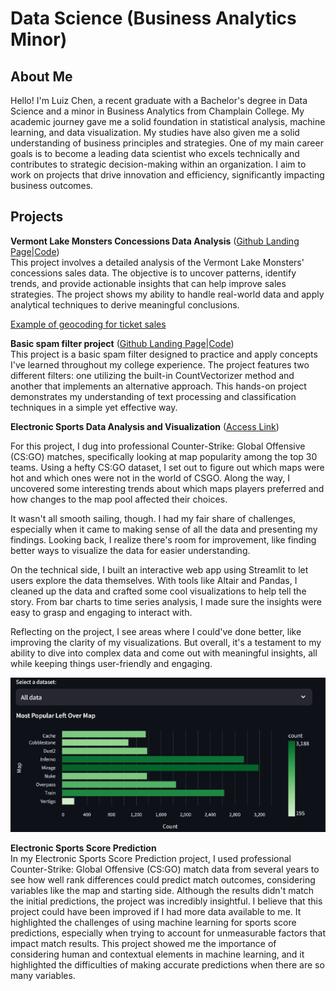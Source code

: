 # Data Science (Business Analytics Minor)

## About Me
Hello! I'm Luiz Chen, a recent graduate with a Bachelor's degree in Data Science and a minor in Business Analytics from Champlain College. My academic journey gave me a solid foundation in statistical analysis, machine learning, and data visualization. My studies have also given me a solid understanding of business principles and strategies. One of my main career goals is to become a leading data scientist who excels technically and contributes to strategic decision-making within an organization. I aim to work on projects that drive innovation and efficiency, significantly impacting business outcomes.

## Projects
**Vermont Lake Monsters Concessions Data Analysis** ([Github Landing Page](https://github.com/ChenLuiz/concessions_data_analysis)|[Code](https://github.com/ChenLuiz/concessions_data_analysis/blob/main/lake_monsters.ipynb))      
This project involves a detailed analysis of the Vermont Lake Monsters' concessions sales data. The objective is to uncover patterns, identify trends, and provide actionable insights that can help improve sales strategies. The project shows my ability to handle real-world data and apply analytical techniques to derive meaningful conclusions.

[Example of geocoding for ticket sales](https://chenluiz.github.io/concessions_data_analysis/)


**Basic spam filter project** ([Github Landing Page](https://github.com/ChenLuiz/basic_spam_filter)|[Code](https://github.com/ChenLuiz/basic_spam_filter/blob/main/spam_filter.ipynb))      
This project is a basic spam filter designed to practice and apply concepts I've learned throughout my college experience. The project features two different filters: one utilizing the built-in CountVectorizer method and another that implements an alternative approach. This hands-on project demonstrates my understanding of text processing and classification techniques in a simple yet effective way.


**Electronic Sports Data Analysis and Visualization** ([Access Link](https://chenluiz-data-visualizations.streamlit.app/))

For this project, I dug into professional Counter-Strike: Global Offensive (CS:GO) matches, specifically looking at map popularity among the top 30 teams. Using a hefty CS:GO dataset, I set out to figure out which maps were hot and which ones were not in the world of CSGO. Along the way, I uncovered some interesting trends about which maps players preferred and how changes to the map pool affected their choices.

It wasn't all smooth sailing, though. I had my fair share of challenges, especially when it came to making sense of all the data and presenting my findings. Looking back, I realize there's room for improvement, like finding better ways to visualize the data for easier understanding.

On the technical side, I built an interactive web app using Streamlit to let users explore the data themselves. With tools like Altair and Pandas, I cleaned up the data and crafted some cool visualizations to help tell the story. From bar charts to time series analysis, I made sure the insights were easy to grasp and engaging to interact with.

Reflecting on the project, I see areas where I could've done better, like improving the clarity of my visualizations. But overall, it's a testament to my ability to dive into complex data and come out with meaningful insights, all while keeping things user-friendly and engaging.
       
![Example of Data Visualization](/assets/canvas.png)


**Electronic Sports Score Prediction**     
In my Electronic Sports Score Prediction project, I used professional Counter-Strike: Global Offensive (CS:GO) match data from several years to see how well rank differences could predict match outcomes, considering variables like the map and starting side. Although the results didn't match the initial predictions, the project was incredibly insightful. I believe that this project could have been improved if I had more data available to me. It highlighted the challenges of using machine learning for sports score predictions, especially when trying to account for unmeasurable factors that impact match results. This project showed me the importance of considering human and contextual elements in machine learning, and it highlighted the difficulties of making accurate predictions when there are so many variables.
